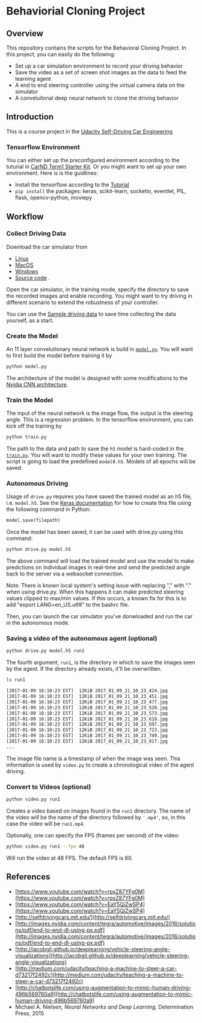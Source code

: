 # Behaviorial Cloning Project

Overview
---
This repository contains the scripts for the Behavioral Cloning Project. In this project, you can easily do the following: 

* Set up a car simulation environment to record your driving behavior
* Save the video as a set of screen shot images as the data to feed the learning agent
* A end to end steering controller using the virtual camera data on the simulator
* A conveluitonal deep neural network to clone the driving behavior

<!--This README file describes how to output the video in the "Details About Files In This Directory" section.
-->
Introduction
---
This is a course project in the [Udacity Self-Driving Car Engineering](https://github.com/udacity/CarND-Behavioral-Cloning-P3) 

### Tensorflow Environment
You can either set up the preconfigured environment according to the tuturial in [CarND Term1 Starter Kit](https://github.com/udacity/CarND-Term1-Starter-Kit). Or you might want to set up your own environment. Here is is the guidlines: 

* Install the tensorflow according to the [Tutorial](https://www.tensorflow.org/install/)
* `pip install` the packages: keras, scikit-learn, socketio, eventlet, PIL, flask, opencv-python, moviepy

## Workflow

### Collect Driving Data
Download the car simulator from
* [Linux](https://d17h27t6h515a5.cloudfront.net/topher/2017/February/58ae46bb_linux-sim/linux-sim.zip)
* [MacOS](https://d17h27t6h515a5.cloudfront.net/topher/2017/February/58ae4594_mac-sim.app/mac-sim.app.zip)
* [Windows](https://d17h27t6h515a5.cloudfront.net/topher/2017/February/58983318_beta-simulator-windows/beta-simulator-windows.zip)
* [Source code](https://github.com/udacity/self-driving-car-sim)
.

Open the car simulator, in the training mode, specify the directory to save the recorded images and enable recording. You might want to try driving in different scenario to extend the robustness of your controller. 

You can use the [Sample driving data](https://d17h27t6h515a5.cloudfront.net/topher/2016/December/584f6edd_data/data.zip) to save time collecting the data yourself, as a start. 

### Create the Model
An 11 layer convelutionary neural network is build in [`model.py`](./model.py). You will want to first build the model before training it by

```sh
python model.py
```
The architecture of the model is designed with some modifications to the [Nvidia CNN architecture](http://images.nvidia.com/content/tegra/automotive/images/2016/solutions/pdf/end-to-end-dl-using-px.pdf). 

### Train the Model
The input of the neural network is the image flow, the output is the steering angle. This is a regression problem. In the tensorflow environment, you can kick off the training by 

```python
python train.py
```

The path to the data and path to save the `h5` model is hard-coded in the [`train.py`](./train.py). You will want to modify these values for your own training. The script is going to load the predefined `model0.h5`. Models of all epochs will be saved. 


### Autonomous Driving

Usage of `drive.py` requires you have saved the trained model as an h5 file, i.e. `model.h5`. See the [Keras documentation](https://keras.io/getting-started/faq/#how-can-i-save-a-keras-model) for how to create this file using the following command in Python:

```python
model.save(filepath)
```

Once the model has been saved, it can be used with drive.py using this command:

```sh
python drive.py model.h5
```

The above command will load the trained model and use the model to make predictions on individual images in real-time and send the predicted angle back to the server via a websocket connection.

Note: There is known local system's setting issue with replacing "," with "." when using drive.py. When this happens it can make predicted steering values clipped to max/min values. If this occurs, a known fix for this is to add "export LANG=en_US.utf8" to the bashrc file.

Then, you can launch the car simulator you've donwloaded and run the car in the autonomous mode. 

### Saving a video of the autonomous agent (optional)

```sh
python drive.py model.h5 run1
```

The fourth argument, `run1`, is the directory in which to save the images seen by the agent. If the directory already exists, it'll be overwritten.

```sh
ls run1

[2017-01-09 16:10:23 EST]  12KiB 2017_01_09_21_10_23_424.jpg
[2017-01-09 16:10:23 EST]  12KiB 2017_01_09_21_10_23_451.jpg
[2017-01-09 16:10:23 EST]  12KiB 2017_01_09_21_10_23_477.jpg
[2017-01-09 16:10:23 EST]  12KiB 2017_01_09_21_10_23_528.jpg
[2017-01-09 16:10:23 EST]  12KiB 2017_01_09_21_10_23_573.jpg
[2017-01-09 16:10:23 EST]  12KiB 2017_01_09_21_10_23_618.jpg
[2017-01-09 16:10:23 EST]  12KiB 2017_01_09_21_10_23_697.jpg
[2017-01-09 16:10:23 EST]  12KiB 2017_01_09_21_10_23_723.jpg
[2017-01-09 16:10:23 EST]  12KiB 2017_01_09_21_10_23_749.jpg
[2017-01-09 16:10:23 EST]  12KiB 2017_01_09_21_10_23_817.jpg
...
```

The image file name is a timestamp of when the image was seen. This information is used by `video.py` to create a chronological video of the agent driving.

### Convert to Videos (optional) 

```sh
python video.py run1
```

Creates a video based on images found in the `run1` directory. The name of the video will be the name of the directory followed by `'.mp4'`, so, in this case the video will be `run1.mp4`.

Optionally, one can specify the FPS (frames per second) of the video:

```sh
python video.py run1 --fps 48
```

Will run the video at 48 FPS. The default FPS is 60.


## References

* [https://www.youtube.com/watch?v=rpxZ87YFg0M](https://www.youtube.com/watch?v=rpxZ87YFg0M)
* [https://www.youtube.com/watch?v=EaY5QiZwSP4](https://www.youtube.com/watch?v=EaY5QiZwSP4)
* [http://selfdrivingcars.mit.edu/](http://selfdrivingcars.mit.edu/)
* [http://images.nvidia.com/content/tegra/automotive/images/2016/solutions/pdf/end-to-end-dl-using-px.pdf](http://images.nvidia.com/content/tegra/automotive/images/2016/solutions/pdf/end-to-end-dl-using-px.pdf)
* [http://jacobgil.github.io/deeplearning/vehicle-steering-angle-visualizations](http://jacobgil.github.io/deeplearning/vehicle-steering-angle-visualizations)
* [http://medium.com/udacity/teaching-a-machine-to-steer-a-car-d73217f2492c](http://medium.com/udacity/teaching-a-machine-to-steer-a-car-d73217f2492c)
* [http://chatbotslife.com/using-augmentation-to-mimic-human-driving-496b569760a9](http://chatbotslife.com/using-augmentation-to-mimic-human-driving-496b569760a9)
* Michael A. Nielsen, *Neural Networks and Deep Learning*, Determination Press, 2015

